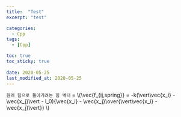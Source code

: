 ```yaml
---
title:  "Test"
excerpt: "test"

categories:
  - Cpp
tags:
  - [Cpp]

toc: true
toc_sticky: true
 
date: 2020-05-25
last_modified_at: 2020-05-25
---
```


`원래 힘으로 돌아가려는 힘 벡터` = \\(\vec{f_{ij,spring}} = -k(\vert\vec{x_i} - \vec{x_j}\vert - l_0){\vec{x_i} - \vec{x_j}\over{\vert\vec{x_i} - \vec{x_j}\vert}} \\)


